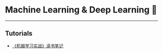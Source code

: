 # Machine Learning & Deep Learning :musical_keyboard:

---

## Tutorials

* [《机器学习实战》读书笔记](http://www.pythoner.com/238.html)
